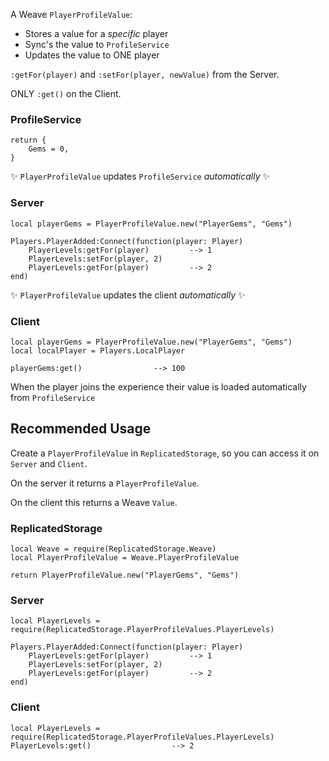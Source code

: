 A Weave `PlayerProfileValue`:

- Stores a value for a _specific_ player
- Sync's the value to `ProfileService`
- Updates the value to ONE player

`:getFor(player)` and `:setFor(player, newValue)` from the Server.

ONLY `:get()` on the Client.

### ProfileService

```luau
return {
	Gems = 0,
}
```

✨ `PlayerProfileValue` updates `ProfileService` _automatically_ ✨

### Server

```luau
local playerGems = PlayerProfileValue.new("PlayerGems", "Gems")

Players.PlayerAdded:Connect(function(player: Player)
	PlayerLevels:getFor(player)			--> 1
	PlayerLevels:setFor(player, 2)
	PlayerLevels:getFor(player)	 		--> 2
end)
```

✨ `PlayerProfileValue` updates the client _automatically_ ✨

### Client

```luau
local playerGems = PlayerProfileValue.new("PlayerGems", "Gems")
local localPlayer = Players.LocalPlayer

playerGems:get() 				--> 100
```

When the player joins the experience their value is loaded automatically from `ProfileService`

## Recommended Usage

Create a `PlayerProfileValue` in `ReplicatedStorage`, so you can access it on `Server` and `Client`.

On the server it returns a `PlayerProfileValue`.

On the client this returns a Weave `Value`.

### ReplicatedStorage

```luau
local Weave = require(ReplicatedStorage.Weave)
local PlayerProfileValue = Weave.PlayerProfileValue

return PlayerProfileValue.new("PlayerGems", "Gems")
```

### Server

```luau
local PlayerLevels = require(ReplicatedStorage.PlayerProfileValues.PlayerLevels)

Players.PlayerAdded:Connect(function(player: Player)
	PlayerLevels:getFor(player)			--> 1
	PlayerLevels:setFor(player, 2)
	PlayerLevels:getFor(player)	 		--> 2
end)
```

### Client

```luau
local PlayerLevels = require(ReplicatedStorage.PlayerProfileValues.PlayerLevels)
PlayerLevels:get()	 				--> 2
```

